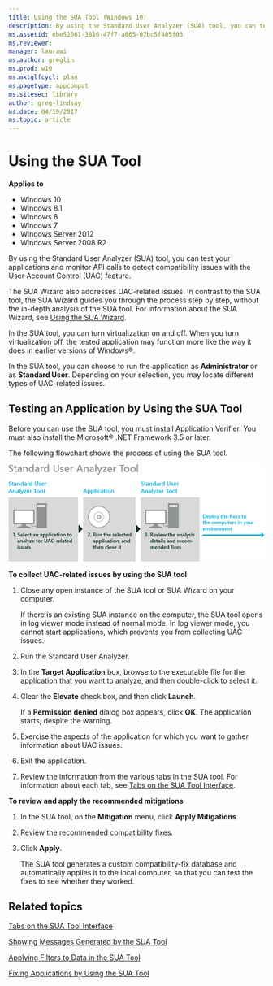 ```yaml
---
title: Using the SUA Tool (Windows 10)
description: By using the Standard User Analyzer (SUA) tool, you can test your applications and monitor API calls to detect compatibility issues with the User Account Control (UAC) feature.
ms.assetid: ebe52061-3816-47f7-a865-07bc5f405f03
ms.reviewer: 
manager: laurawi
ms.author: greglin
ms.prod: w10
ms.mktglfcycl: plan
ms.pagetype: appcompat
ms.sitesec: library
author: greg-lindsay
ms.date: 04/19/2017
ms.topic: article
---
```


# Using the SUA Tool


**Applies to**

-   Windows 10
-   Windows 8.1
-   Windows 8
-   Windows 7
-   Windows Server 2012
-   Windows Server 2008 R2

By using the Standard User Analyzer (SUA) tool, you can test your applications and monitor API calls to detect compatibility issues with the User Account Control (UAC) feature.

The SUA Wizard also addresses UAC-related issues. In contrast to the SUA tool, the SUA Wizard guides you through the process step by step, without the in-depth analysis of the SUA tool. For information about the SUA Wizard, see [Using the SUA Wizard](using-the-sua-wizard.md).

In the SUA tool, you can turn virtualization on and off. When you turn virtualization off, the tested application may function more like the way it does in earlier versions of Windows®.

In the SUA tool, you can choose to run the application as **Administrator** or as **Standard User**. Depending on your selection, you may locate different types of UAC-related issues.

## Testing an Application by Using the SUA Tool


Before you can use the SUA tool, you must install Application Verifier. You must also install the Microsoft® .NET Framework 3.5 or later.

The following flowchart shows the process of using the SUA tool.

![act sua flowchart](images/dep-win8-l-act-suaflowchart.jpg)

**To collect UAC-related issues by using the SUA tool**

1.  Close any open instance of the SUA tool or SUA Wizard on your computer.

    If there is an existing SUA instance on the computer, the SUA tool opens in log viewer mode instead of normal mode. In log viewer mode, you cannot start applications, which prevents you from collecting UAC issues.

2.  Run the Standard User Analyzer.

3.  In the **Target Application** box, browse to the executable file for the application that you want to analyze, and then double-click to select it.

4.  Clear the **Elevate** check box, and then click **Launch**.

    If a **Permission denied** dialog box appears, click **OK**. The application starts, despite the warning.

5.  Exercise the aspects of the application for which you want to gather information about UAC issues.

6.  Exit the application.

7.  Review the information from the various tabs in the SUA tool. For information about each tab, see [Tabs on the SUA Tool Interface](tabs-on-the-sua-tool-interface.md).

**To review and apply the recommended mitigations**

1.  In the SUA tool, on the **Mitigation** menu, click **Apply Mitigations**.

2.  Review the recommended compatibility fixes.

3.  Click **Apply**.

    The SUA tool generates a custom compatibility-fix database and automatically applies it to the local computer, so that you can test the fixes to see whether they worked.

## Related topics
[Tabs on the SUA Tool Interface](tabs-on-the-sua-tool-interface.md)

[Showing Messages Generated by the SUA Tool](showing-messages-generated-by-the-sua-tool.md)

[Applying Filters to Data in the SUA Tool](applying-filters-to-data-in-the-sua-tool.md)

[Fixing Applications by Using the SUA Tool](fixing-applications-by-using-the-sua-tool.md)

 

 





